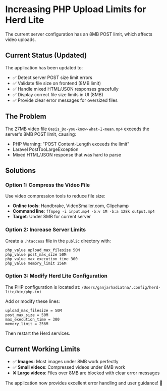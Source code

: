 # Increasing PHP Upload Limits for Herd Lite

The current server configuration has an 8MB POST limit, which affects video uploads.

## Current Status (Updated)

The application has been updated to:
- ✅ Detect server POST size limit errors
- ✅ Validate file size on frontend (8MB limit)
- ✅ Handle mixed HTML/JSON responses gracefully
- ✅ Display correct file size limits in UI (8MB)
- ✅ Provide clear error messages for oversized files

## The Problem

The 27MB video file `Oasis_Do-you-know-what-I-mean.mp4` exceeds the server's 8MB POST limit, causing:
- PHP Warning: "POST Content-Length exceeds the limit"
- Laravel PostTooLargeException
- Mixed HTML/JSON response that was hard to parse

## Solutions

### Option 1: Compress the Video File
Use video compression tools to reduce file size:
- **Online tools**: Handbrake, VideoSmaller.com, Clipchamp
- **Command line**: `ffmpeg -i input.mp4 -b:v 1M -b:a 128k output.mp4`
- **Target**: Under 8MB for current server

### Option 2: Increase Server Limits

Create a `.htaccess` file in the `public` directory with:
```
php_value upload_max_filesize 50M
php_value post_max_size 50M
php_value max_execution_time 300
php_value memory_limit 256M
```

### Option 3: Modify Herd Lite Configuration

The PHP configuration is located at:
`/Users/ganjarhadiatna/.config/herd-lite/bin/php.ini`

Add or modify these lines:
```
upload_max_filesize = 50M
post_max_size = 50M
max_execution_time = 300
memory_limit = 256M
```

Then restart the Herd services.

## Current Working Limits

- ✅ **Images**: Most images under 8MB work perfectly
- ✅ **Small videos**: Compressed videos under 8MB work
- ❌ **Large videos**: Files over 8MB are blocked with clear error messages

The application now provides excellent error handling and user guidance! 🎉

